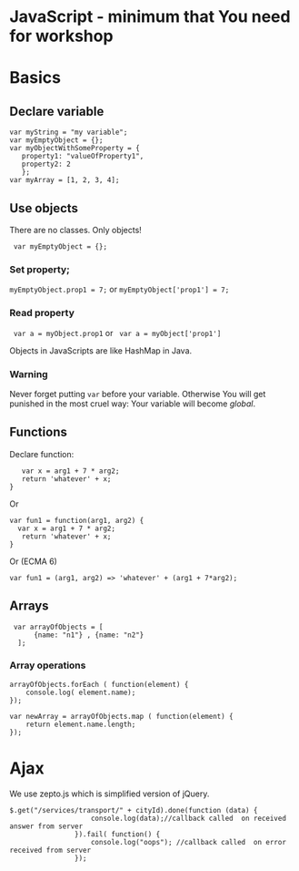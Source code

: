 # JavaScript - minimum that You need for workshop

# Basics

## Declare variable
```
var myString = "my variable";
var myEmptyObject = {};
var myObjectWithSomeProperty = { 
   property1: "valueOfProperty1", 
   property2: 2
   };
var myArray = [1, 2, 3, 4];
```
## Use objects
There are no classes. Only objects!

``` var myEmptyObject = {};```
### Set property;
```myEmptyObject.prop1 = 7;```
or 
```myEmptyObject['prop1'] = 7;```

### Read property
``` var a = myObject.prop1```
or
``` var a = myObject['prop1']```

Objects in JavaScripts are like HashMap in Java. 
### Warning
Never forget putting ```var``` before your variable.
Otherwise You will get punished in the most cruel way:
Your variable will become *global*. 


## Functions
Declare function:

```function fun1 (arg1, arg2) {
   var x = arg1 + 7 * arg2;
   return 'whatever' + x;
}
```
Or

```
var fun1 = function(arg1, arg2) {
  var x = arg1 + 7 * arg2;
   return 'whatever' + x;
}
```

Or (ECMA 6) 
```
var fun1 = (arg1, arg2) => 'whatever' + (arg1 + 7*arg2);
```



## Arrays
 
```
 var arrayOfObjects = [
      {name: "n1"} , {name: "n2"} 
  ];
```

### Array operations
```
arrayOfObjects.forEach ( function(element) {
    console.log( element.name);
});
```

```
var newArray = arrayOfObjects.map ( function(element) {
    return element.name.length;
});
```

# Ajax

We use zepto.js which is simplified version of jQuery.

```
$.get("/services/transport/" + cityId).done(function (data) {
                    console.log(data);//callback called  on received answer from server 
                }).fail( function() {
                    console.log("oops"); //callback called  on error received from server
                });
```